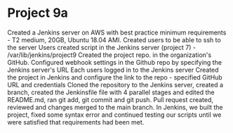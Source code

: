 # Project 9a
Created a Jenkins server on AWS with best practice minimum requirements - T2 medium, 20GB, Ubuntu 18.04 AMI.
Created users to be able to ssh to the server
Users created script in the Jenkins server (project 7) - /var/lib/jenkins/project9
Created the project repo. in the organization's GitHub.
Configured webhook settings in the Github repo by specifying the Jenkins server's URL
Each users logged in to the Jenkins server
Created the project in Jenkins and configure the link to the repo - specified GitHub URL and credentials
Cloned the repository to the Jenkins server, created a branch, created the Jenkinsfile file with 4 parallel stages and edited the README.md, ran git add, git commit and git push.
Pull request created, reviewed and changes merged to the main branch.
In Jenkins, we built the project, fixed some syntax error and continued testing our scripts until we were satisfied that requirements had been met.
